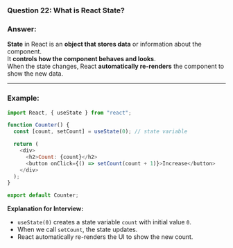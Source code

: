 

### **Question 22:** What is React State?  

### **Answer:**  
**State** in React is an **object that stores data** or information about the component.  
It **controls how the component behaves and looks**.  
When the state changes, React **automatically re-renders** the component to show the new data.  

---

### **Example:**

```javascript
import React, { useState } from "react";

function Counter() {
  const [count, setCount] = useState(0); // state variable

  return (
    <div>
      <h2>Count: {count}</h2>
      <button onClick={() => setCount(count + 1)}>Increase</button>
    </div>
  );
}

export default Counter;
```

**Explanation for Interview:**  
- `useState(0)` creates a state variable `count` with initial value `0`.  
- When we call `setCount`, the state updates.  
- React automatically re-renders the UI to show the new count.  

